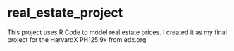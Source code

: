 # real_estate_project
This project uses R Code to model real estate prices.  I created it as my final project for the HarvardX PH125.9x from edx.org

